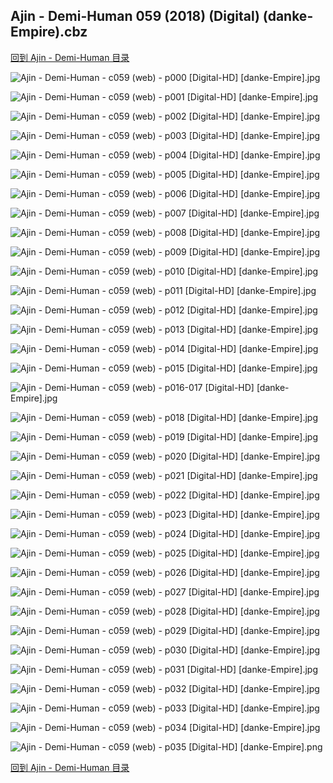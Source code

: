 ## Ajin - Demi-Human 059 (2018) (Digital) (danke-Empire).cbz


[回到 Ajin - Demi-Human 目录](https://github.com/alicewish/markdown/blob/master/series/Ajin-Demi-Human.md)


![Ajin - Demi-Human - c059 (web) - p000 [Digital-HD] [danke-Empire].jpg](https://wx1.sinaimg.cn/large/6a9fdecaly1fselhkm3z6j21j82cwe81.jpg)

![Ajin - Demi-Human - c059 (web) - p001 [Digital-HD] [danke-Empire].jpg](https://wx1.sinaimg.cn/large/6a9fdecaly1fselho89fuj21kw27ne81.jpg)

![Ajin - Demi-Human - c059 (web) - p002 [Digital-HD] [danke-Empire].jpg](https://wx1.sinaimg.cn/large/6a9fdecaly1fselhsuz4oj21kw27nhdt.jpg)

![Ajin - Demi-Human - c059 (web) - p003 [Digital-HD] [danke-Empire].jpg](https://wx1.sinaimg.cn/large/6a9fdecaly1fselhwknz3j21kw27ne81.jpg)

![Ajin - Demi-Human - c059 (web) - p004 [Digital-HD] [danke-Empire].jpg](https://wx1.sinaimg.cn/large/6a9fdecaly1fseli0ga6hj21kw27n4qp.jpg)

![Ajin - Demi-Human - c059 (web) - p005 [Digital-HD] [danke-Empire].jpg](https://wx1.sinaimg.cn/large/6a9fdecaly1fseli3ynyoj21kw27nkjl.jpg)

![Ajin - Demi-Human - c059 (web) - p006 [Digital-HD] [danke-Empire].jpg](https://wx1.sinaimg.cn/large/6a9fdecaly1fseli758xzj21kw27nb02.jpg)

![Ajin - Demi-Human - c059 (web) - p007 [Digital-HD] [danke-Empire].jpg](https://wx1.sinaimg.cn/large/6a9fdecaly1fseliar6bbj21kw27nhdt.jpg)

![Ajin - Demi-Human - c059 (web) - p008 [Digital-HD] [danke-Empire].jpg](https://wx1.sinaimg.cn/large/6a9fdecaly1fselidtdfcj21kw27n7wh.jpg)

![Ajin - Demi-Human - c059 (web) - p009 [Digital-HD] [danke-Empire].jpg](https://wx1.sinaimg.cn/large/6a9fdecaly1fselih2gnqj21kw27n7wh.jpg)

![Ajin - Demi-Human - c059 (web) - p010 [Digital-HD] [danke-Empire].jpg](https://wx1.sinaimg.cn/large/6a9fdecaly1fselild7avj21kw27nhdu.jpg)

![Ajin - Demi-Human - c059 (web) - p011 [Digital-HD] [danke-Empire].jpg](https://wx1.sinaimg.cn/large/6a9fdecaly1fselip8hjjj21kw27n7wi.jpg)

![Ajin - Demi-Human - c059 (web) - p012 [Digital-HD] [danke-Empire].jpg](https://wx1.sinaimg.cn/large/6a9fdecaly1fseliv40k2j21kw27ne81.jpg)

![Ajin - Demi-Human - c059 (web) - p013 [Digital-HD] [danke-Empire].jpg](https://wx1.sinaimg.cn/large/6a9fdecaly1fselizmse6j21kw27nu0x.jpg)

![Ajin - Demi-Human - c059 (web) - p014 [Digital-HD] [danke-Empire].jpg](https://wx1.sinaimg.cn/large/6a9fdecaly1fselj2rrn8j21kw27n1kx.jpg)

![Ajin - Demi-Human - c059 (web) - p015 [Digital-HD] [danke-Empire].jpg](https://wx1.sinaimg.cn/large/6a9fdecaly1fselj69zsjj21kw27nhdt.jpg)

![Ajin - Demi-Human - c059 (web) - p016-017 [Digital-HD] [danke-Empire].jpg](https://wx1.sinaimg.cn/large/6a9fdecaly1fseljavnqdj21kw13u1kz.jpg)

![Ajin - Demi-Human - c059 (web) - p018 [Digital-HD] [danke-Empire].jpg](https://wx1.sinaimg.cn/large/6a9fdecaly1fseljdwc8gj21kw27nnfl.jpg)

![Ajin - Demi-Human - c059 (web) - p019 [Digital-HD] [danke-Empire].jpg](https://wx1.sinaimg.cn/large/6a9fdecaly1fseljhf4doj21kw27nkjl.jpg)

![Ajin - Demi-Human - c059 (web) - p020 [Digital-HD] [danke-Empire].jpg](https://wx1.sinaimg.cn/large/6a9fdecaly1fseljkm6hyj21kw27n4qp.jpg)

![Ajin - Demi-Human - c059 (web) - p021 [Digital-HD] [danke-Empire].jpg](https://wx1.sinaimg.cn/large/6a9fdecaly1fseljq7pb0j21kw27ntxo.jpg)

![Ajin - Demi-Human - c059 (web) - p022 [Digital-HD] [danke-Empire].jpg](https://wx1.sinaimg.cn/large/6a9fdecaly1fseljtxdcfj21kw27n7ls.jpg)

![Ajin - Demi-Human - c059 (web) - p023 [Digital-HD] [danke-Empire].jpg](https://wx1.sinaimg.cn/large/6a9fdecaly1fseljx3hcrj21kw27n4qp.jpg)

![Ajin - Demi-Human - c059 (web) - p024 [Digital-HD] [danke-Empire].jpg](https://wx1.sinaimg.cn/large/6a9fdecaly1fselk2atbzj21kw27nhdt.jpg)

![Ajin - Demi-Human - c059 (web) - p025 [Digital-HD] [danke-Empire].jpg](https://wx1.sinaimg.cn/large/6a9fdecaly1fselk609bmj21kw27ne81.jpg)

![Ajin - Demi-Human - c059 (web) - p026 [Digital-HD] [danke-Empire].jpg](https://wx1.sinaimg.cn/large/6a9fdecaly1fselka641qj21kw27n4qp.jpg)

![Ajin - Demi-Human - c059 (web) - p027 [Digital-HD] [danke-Empire].jpg](https://wx1.sinaimg.cn/large/6a9fdecaly1fselkdgt6qj21kw27n4qp.jpg)

![Ajin - Demi-Human - c059 (web) - p028 [Digital-HD] [danke-Empire].jpg](https://wx1.sinaimg.cn/large/6a9fdecaly1fselkgnxlbj21kw27nh58.jpg)

![Ajin - Demi-Human - c059 (web) - p029 [Digital-HD] [danke-Empire].jpg](https://wx1.sinaimg.cn/large/6a9fdecaly1fselkn0ymfj21kw27n4qp.jpg)

![Ajin - Demi-Human - c059 (web) - p030 [Digital-HD] [danke-Empire].jpg](https://wx1.sinaimg.cn/large/6a9fdecaly1fselksgx5tj21kw27n4qp.jpg)

![Ajin - Demi-Human - c059 (web) - p031 [Digital-HD] [danke-Empire].jpg](https://wx1.sinaimg.cn/large/6a9fdecaly1fselkw91xej21kw27nb29.jpg)

![Ajin - Demi-Human - c059 (web) - p032 [Digital-HD] [danke-Empire].jpg](https://wx1.sinaimg.cn/large/6a9fdecaly1fsell01cqtj21kw27nkjl.jpg)

![Ajin - Demi-Human - c059 (web) - p033 [Digital-HD] [danke-Empire].jpg](https://wx1.sinaimg.cn/large/6a9fdecaly1fsell3z7vej21kw27nqhs.jpg)

![Ajin - Demi-Human - c059 (web) - p034 [Digital-HD] [danke-Empire].jpg](https://wx1.sinaimg.cn/large/6a9fdecaly1fsell7r3dzj21kw27n1ky.jpg)

![Ajin - Demi-Human - c059 (web) - p035 [Digital-HD] [danke-Empire].png](https://wx1.sinaimg.cn/large/6a9fdecaly1fsell9a480j21kw27n0r5.jpg)

[回到 Ajin - Demi-Human 目录](https://github.com/alicewish/markdown/blob/master/series/Ajin-Demi-Human.md)

